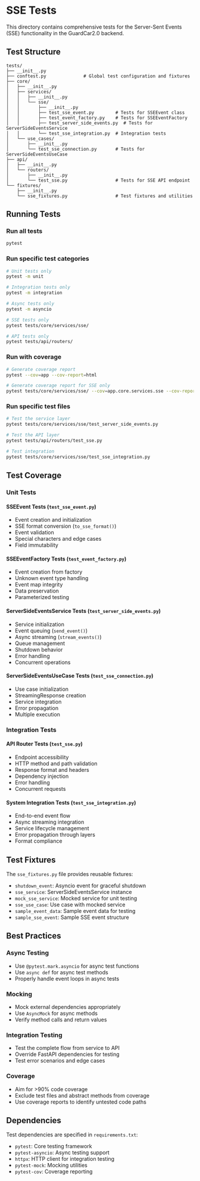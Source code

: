 # SSE Tests

This directory contains comprehensive tests for the Server-Sent Events (SSE) functionality in the GuardCar2.0 backend.

## Test Structure

```
tests/
├── __init__.py
├── conftest.py              # Global test configuration and fixtures
├── core/
│   ├── __init__.py
│   ├── services/
│   │   ├── __init__.py
│   │   └── sse/
│   │       ├── __init__.py
│   │       ├── test_sse_event.py        # Tests for SSEEvent class
│   │       ├── test_event_factory.py    # Tests for SSEEventFactory
│   │       ├── test_server_side_events.py  # Tests for ServerSideEventsService
│   │       └── test_sse_integration.py  # Integration tests
│   └── use_cases/
│       ├── __init__.py
│       └── test_sse_connection.py       # Tests for ServerSideEventsUseCase
├── api/
│   ├── __init__.py
│   └── routers/
│       ├── __init__.py
│       └── test_sse.py                  # Tests for SSE API endpoint
└── fixtures/
    ├── __init__.py
    └── sse_fixtures.py                  # Test fixtures and utilities
```

## Running Tests

### Run all tests
```bash
pytest
```

### Run specific test categories
```bash
# Unit tests only
pytest -m unit

# Integration tests only
pytest -m integration

# Async tests only
pytest -m asyncio

# SSE tests only
pytest tests/core/services/sse/

# API tests only
pytest tests/api/routers/
```

### Run with coverage
```bash
# Generate coverage report
pytest --cov=app --cov-report=html

# Generate coverage report for SSE only
pytest tests/core/services/sse/ --cov=app.core.services.sse --cov-report=html
```

### Run specific test files
```bash
# Test the service layer
pytest tests/core/services/sse/test_server_side_events.py

# Test the API layer
pytest tests/api/routers/test_sse.py

# Test integration
pytest tests/core/services/sse/test_sse_integration.py
```

## Test Coverage

### Unit Tests

#### SSEEvent Tests (`test_sse_event.py`)
- Event creation and initialization
- SSE format conversion (`to_sse_format()`)
- Event validation
- Special characters and edge cases
- Field immutability

#### SSEEventFactory Tests (`test_event_factory.py`)
- Event creation from factory
- Unknown event type handling
- Event map integrity
- Data preservation
- Parameterized testing

#### ServerSideEventsService Tests (`test_server_side_events.py`)
- Service initialization
- Event queuing (`send_event()`)
- Async streaming (`stream_events()`)
- Queue management
- Shutdown behavior
- Error handling
- Concurrent operations

#### ServerSideEventsUseCase Tests (`test_sse_connection.py`)
- Use case initialization
- StreamingResponse creation
- Service integration
- Error propagation
- Multiple execution

### Integration Tests

#### API Router Tests (`test_sse.py`)
- Endpoint accessibility
- HTTP method and path validation
- Response format and headers
- Dependency injection
- Error handling
- Concurrent requests

#### System Integration Tests (`test_sse_integration.py`)
- End-to-end event flow
- Async streaming integration
- Service lifecycle management
- Error propagation through layers
- Format compliance

## Test Fixtures

The `sse_fixtures.py` file provides reusable fixtures:

- `shutdown_event`: Asyncio event for graceful shutdown
- `sse_service`: ServerSideEventsService instance
- `mock_sse_service`: Mocked service for unit testing
- `sse_use_case`: Use case with mocked service
- `sample_event_data`: Sample event data for testing
- `sample_sse_event`: Sample SSE event structure

## Best Practices

### Async Testing
- Use `@pytest.mark.asyncio` for async test functions
- Use `async def` for async test methods
- Properly handle event loops in async tests

### Mocking
- Mock external dependencies appropriately
- Use `AsyncMock` for async methods
- Verify method calls and return values

### Integration Testing
- Test the complete flow from service to API
- Override FastAPI dependencies for testing
- Test error scenarios and edge cases

### Coverage
- Aim for >90% code coverage
- Exclude test files and abstract methods from coverage
- Use coverage reports to identify untested code paths

## Dependencies

Test dependencies are specified in `requirements.txt`:
- `pytest`: Core testing framework
- `pytest-asyncio`: Async testing support
- `httpx`: HTTP client for integration testing
- `pytest-mock`: Mocking utilities
- `pytest-cov`: Coverage reporting

